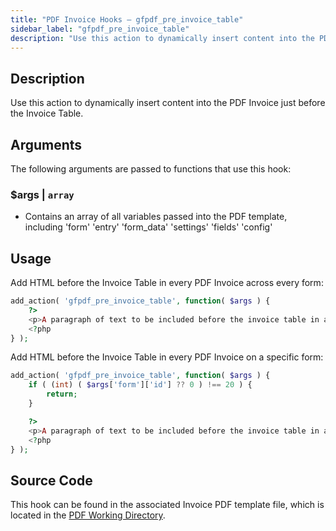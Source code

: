 ```yaml
---
title: "PDF Invoice Hooks – gfpdf_pre_invoice_table"
sidebar_label: "gfpdf_pre_invoice_table"
description: "Use this action to dynamically insert content into the PDF Invoice just before the Invoice Table."
---
```


## Description

Use this action to dynamically insert content into the PDF Invoice just before the Invoice Table.

## Arguments

The following arguments are passed to functions that use this hook:

### $args | `array`
* Contains an array of all variables passed into the PDF template, including 'form' 'entry' 'form_data' 'settings' 'fields' 'config'

## Usage

Add HTML before the Invoice Table in every PDF Invoice across every form:

```php
add_action( 'gfpdf_pre_invoice_table', function( $args ) {
	?>
	<p>A paragraph of text to be included before the invoice table in all PDF Invoice for all forms.</p>
	<?php
} );
```

Add HTML before the Invoice Table in every PDF Invoice on a specific form:

```php
add_action( 'gfpdf_pre_invoice_table', function( $args ) {
    if ( (int) ( $args['form']['id'] ?? 0 ) !== 20 ) {
        return;
    }

	?>
	<p>A paragraph of text to be included before the invoice table in all PDF Invoice for a specific form.</p>
	<?php
} );
```

## Source Code

This hook can be found in the associated Invoice PDF template file, which is located in the [PDF Working Directory](../../../developers/first-custom-pdf.md#pdf-working-directory).
